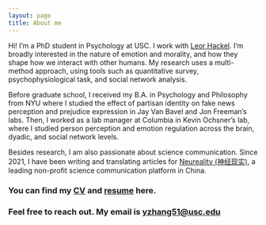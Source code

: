 ```yaml
---
layout: page
title: About me
---
```


Hi! I’m a PhD student in Psychology at USC. I work with [Leor Hackel](https://www.hackellab.org). I’m broadly interested in the nature of emotion and morality, and how they shape how we interact with other humans. My research uses a multi-method approach, using tools such as quantitative survey, psychophysiological task, and social network analysis.

Before graduate school, I received my B.A. in Psychology and Philosophy from NYU where I studied the effect of partisan identity on fake news perception and prejudice expression in Jay Van Bavel and Jon Freeman’s labs. Then, I worked as a lab manager at Columbia in Kevin Ochsner’s lab, where I studied person perception and emotion regulation across the brain, dyadic, and social network levels.

Besides research, I am also passionate about science communication. Since 2021, I have been writing and translating articles for [Neureality (神经现实)](https://neu-reality.com), a leading non-profit science communication platform in China.

### You can find my [CV](/Yi%20Zhang_CV.pdf) and [resume](/Yi_Zhang_Resume.pdf) here.
### Feel free to reach out. My email is [yzhang51@usc.edu](mailto:yzhang51@usc.edu)

